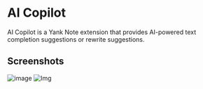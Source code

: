 # AI Copilot

AI Copilot is a Yank Note extension that provides AI-powered text completion suggestions or rewrite suggestions.

## Screenshots

![image](https://registry.yank-note.com/cdn/@yank-note/extension-ai-copilot/1.25.1/5c452aab-9024-420d-9e14-94769c4205ca.png)
![Img](https://registry.yank-note.com/cdn/@yank-note/extension-ai-copilot/1.25.1/3088723d-e1f3-4bf7-8db2-5b54a23d8f11.png)
